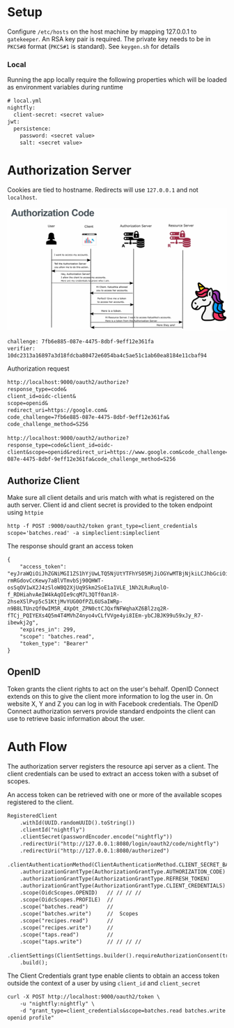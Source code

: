 # Setup

Configure `/etc/hosts` on the host machine by mapping 127.0.0.1 to `gatekeeper`. An RSA key pair is required. The private key needs to be in `PKCS#8` format (`PKCS#1` is standard). See `keygen.sh` for details

### Local

Running the app locally require the following properties which will be loaded as environment variables during runtime
```
# local.yml
nightfly:
  client-secret: <secret value>
jwt:
  persistence:
    password: <secret value>
    salt: <secret value>
```

# Authorization Server

Cookies are tied to hostname. Redirects will use `127.0.0.1` and not `localhost`.

![](./docs/authorization_code.png)


```
challenge: 7fb6e885-087e-4475-8dbf-9eff12e361fa
verifier: 10dc2313a16897a3d18fdcba80472e6054ba4c5ae51c1ab60ea8184e11cbaf94
```

Authorization request
```
http://localhost:9000/oauth2/authorize?
response_type=code&
client_id=oidc-client&
scope=openid&
redirect_uri=https://google.com&
code_challenge=7fb6e885-087e-4475-8dbf-9eff12e361fa&
code_challenge_method=S256

http://localhost:9000/oauth2/authorize?response_type=code&client_id=oidc-client&scope=openid&redirect_uri=https://www.google.com&code_challenge=7fb6e885-087e-4475-8dbf-9eff12e361fa&code_challenge_method=S256
```

## Authorize Client

Make sure all client details and uris match with what is registered on the auth server. Client id and client secret is provided to the token endpoint using `httpie`
```
http -f POST :9000/oauth2/token grant_type=client_credentials scope='batches.read' -a simpleclient:simpleclient
```

The response should grant an access token

```
{
    "access_token": "eyJraWQiOiJhZGNiMGI1ZS1hYjUwLTQ5NjUtYTFhYS05MjJiOGYwMTBjNjkiLCJhbGciOiJSUzI1NiJ9.eyJzdWIiOiJzaW1wbGVjbGllbnQiLCJhdWQiOiJzaW1wbGVjbGllbnQiLCJuYmYiOjE3MDc1Nzk5NDQsInNjb3BlIjpbImJhdGNoZXMucmVhZCJdLCJpc3MiOiJodHRwOi8vbG9jYWxob3N0OjkwMDAiLCJleHAiOjE3MDc1ODAyNDQsImlhdCI6MTcwNzU3OTk0NCwianRpIjoiMjFkMjQ5NDktMDY1MC00YjQ3LWEyZWUtOGRiMTgzMzBmNWYyIn0.h3_fElkfkMPhN8TjEj_X9PWhXeInfZrt3pOklhNfkQmG80c8FwVvMmatJYBemL-rmRGdovCcKewy7aBlVTmvbSj90QHWT-osSqOV1wX2J4zSloW8Q2XjUq9Skm2SoE1a1VLE_1Nh2LRuRuqlO-f_RDHiahvAeIW4kAqOIe9cqM7L3QTf0an1R-2hseXSlPvp5c51KtjMvYUG0OfPZL6USaIWRp-n9B8LTUnzQf0wIM5R_4XpOt_ZPN0ctCJQxfNFWqhaXZ6Bl2zq2R-fTCj_PQIYEXs4Q5m4T4MVhZ4nyo4vCLfVVge4yi8IEm-ybCJBJK99u59xJy_R7-ibewkj2g",
    "expires_in": 299,
    "scope": "batches.read",
    "token_type": "Bearer"
}

```

## OpenID

Token grants the client rights to act on the user's behalf. OpenID Connect extends on this to give the client more information to log the user in. On website X, Y and Z you can log in with Facebook credentials. The OpenID Connect authorization servers provide standard endpoints the client can use to retrieve basic information about the user.

# Auth Flow

The authorization server registers the resource api server as a client. The client credentials can be used to extract an access token with a subset of scopes. 

An access token can be retrieved with one or more of the available scopes registered to the client.
```
RegisteredClient
    .withId(UUID.randomUUID().toString())
    .clientId("nightfly")
    .clientSecret(passwordEncoder.encode("nightfly"))
    .redirectUri("http://127.0.0.1:8080/login/oauth2/code/nightfly")
    .redirectUri("http://127.0.0.1:8080/authorized")
    .clientAuthenticationMethod(ClientAuthenticationMethod.CLIENT_SECRET_BASIC)
    .authorizationGrantType(AuthorizationGrantType.AUTHORIZATION_CODE)
    .authorizationGrantType(AuthorizationGrantType.REFRESH_TOKEN)
    .authorizationGrantType(AuthorizationGrantType.CLIENT_CREDENTIALS) 
    .scope(OidcScopes.OPENID)   // // // //
    .scope(OidcScopes.PROFILE)  //
    .scope("batches.read")      //
    .scope("batches.write")     //  Scopes
    .scope("recipes.read")      //
    .scope("recipes.write")     //
    .scope("taps.read")         //
    .scope("taps.write")        // // // //
    .clientSettings(ClientSettings.builder().requireAuthorizationConsent(true).build())
    .build();
```

The Client Credentials grant type enable clients to obtain an access token outside the context of a user by using `client_id` and `client_secret`
```
curl -X POST http://localhost:9000/oauth2/token \
    -u "nightfly:nightfly" \
    -d "grant_type=client_credentials&scope=batches.read batches.write openid profile"
```
